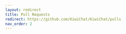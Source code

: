 ```yaml
---
layout: redirect
title: Pull Requests
redirect: https://github.com/KiwiChat/KiwiChat/pulls
nav_order: 2
---
```

